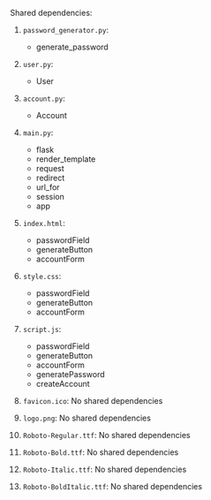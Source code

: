 Shared dependencies:

1. `password_generator.py`: 
   - generate_password

2. `user.py`:
   - User

3. `account.py`:
   - Account

4. `main.py`:
   - flask
   - render_template
   - request
   - redirect
   - url_for
   - session
   - app

5. `index.html`:
   - passwordField
   - generateButton
   - accountForm

6. `style.css`:
   - passwordField
   - generateButton
   - accountForm

7. `script.js`:
   - passwordField
   - generateButton
   - accountForm
   - generatePassword
   - createAccount

8. `favicon.ico`: No shared dependencies

9. `logo.png`: No shared dependencies

10. `Roboto-Regular.ttf`: No shared dependencies

11. `Roboto-Bold.ttf`: No shared dependencies

12. `Roboto-Italic.ttf`: No shared dependencies

13. `Roboto-BoldItalic.ttf`: No shared dependencies